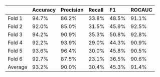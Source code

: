 |         | Accuracy   | Precision   | Recall   | F1    | ROCAUC   |
|:--------|:-----------|:------------|:---------|:------|:---------|
| Fold 1  | 94.7%      | 86.2%       | 33.8%    | 48.5% | 91.1%    |
| Fold 2  | 92.0%      | 85.0%       | 31.5%    | 45.9% | 92.5%    |
| Fold 3  | 94.2%      | 90.9%       | 35.3%    | 50.8% | 92.8%    |
| Fold 4  | 92.2%      | 93.9%       | 29.0%    | 44.3% | 90.9%    |
| Fold 5  | 93.6%      | 96.4%       | 30.0%    | 45.8% | 90.5%    |
| Fold 6  | 92.7%      | 87.5%       | 23.1%    | 36.5% | 90.6%    |
| Average | 93.2%      | 90.0%       | 30.4%    | 45.3% | 91.4%    |